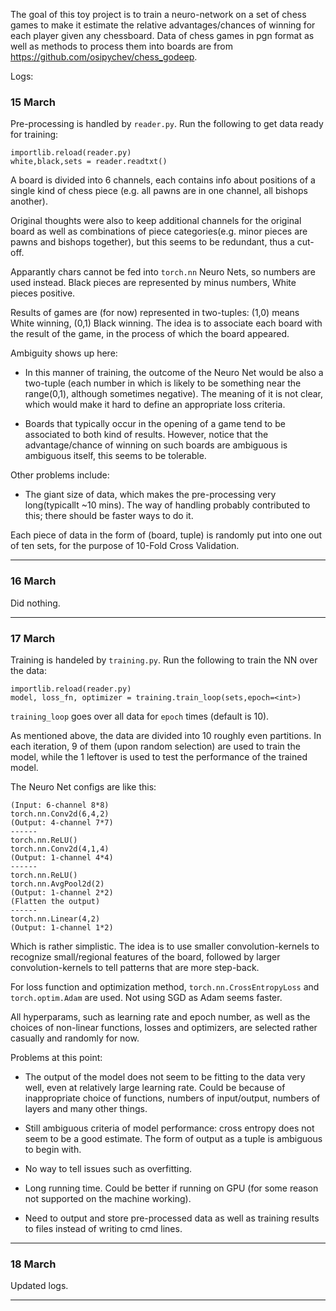 The goal of this toy project is to train a neuro-network on a set of chess games to make it estimate the relative advantages/chances of winning for each player given any chessboard. Data of chess games in pgn format as well as methods to process them into boards are from <https://github.com/osipychev/chess_godeep>.

Logs:

### 15 March

Pre-processing is handled by `reader.py`. Run the following to get data ready for training:

    importlib.reload(reader.py)
    white,black,sets = reader.readtxt()

A board is divided into 6 channels, each contains info about positions of a single kind of chess piece (e.g. all pawns are in one channel, all bishops another).

Original thoughts were also to keep additional channels for the original board as well as combinations of piece categories(e.g. minor pieces are pawns and bishops together), but this seems to be redundant, thus a cut-off.

Apparantly chars cannot be fed into `torch.nn` Neuro Nets, so numbers are used instead. Black pieces are represented by minus numbers, White pieces positive.

Results of games are (for now) represented in two-tuples: (1,0) means White winning, (0,1) Black winning. The idea is to associate each board with the result of the game, in the process of which the board appeared.

Ambiguity shows up here:

- In this manner of training, the outcome of the Neuro Net would be also a two-tuple (each number in which is likely to be something near the range(0,1), although sometimes negative). The meaning of it is not clear, which would make it hard to define an appropriate loss criteria.

- Boards that typically occur in the opening of a game tend to be associated to both kind of results. However, notice that the advantage/chance of winning on such boards are ambiguous is ambiguous itself, this seems to be tolerable.

Other problems include:

- The giant size of data, which makes the pre-processing very long(typicallt ~10 mins). The way of handling probably contributed to this; there should be faster ways to do it.

Each piece of data in the form of (board, tuple) is randomly put into one out of ten sets, for the purpose of 10-Fold Cross Validation.

---

### 16 March

Did nothing.

---

### 17 March

Training is handeled by `training.py`. Run the following to train the NN over the data:

    importlib.reload(reader.py)
    model, loss_fn, optimizer = training.train_loop(sets,epoch=<int>)

`training_loop` goes over all data for `epoch` times (default is 10).

As mentioned above, the data are divided into 10 roughly even partitions. In each iteration, 9 of them (upon random selection) are used to train the model, while the 1 leftover is used to test the performance of the trained model.

The Neuro Net configs are like this:

    (Input: 6-channel 8*8)
    torch.nn.Conv2d(6,4,2)
    (Output: 4-channel 7*7)
    ------
    torch.nn.ReLU()
    torch.nn.Conv2d(4,1,4)
    (Output: 1-channel 4*4)
    ------
    torch.nn.ReLU()
    torch.nn.AvgPool2d(2)
    (Output: 1-channel 2*2)
    (Flatten the output)
    ------
    torch.nn.Linear(4,2)
    (Output: 1-channel 1*2)

Which is rather simplistic.
The idea is to use smaller convolution-kernels to recognize small/regional features of the board, followed by larger convolution-kernels to tell patterns that are more step-back.

For loss function and optimization method, `torch.nn.CrossEntropyLoss` and `torch.optim.Adam` are used. Not using SGD as Adam seems faster.

All hyperparams, such as learning rate and epoch number, as well as the choices of non-linear functions, losses and optimizers, are selected rather casually and randomly for now.

Problems at this point:

- The output of the model does not seem to be fitting to the data very well, even at relatively large learning rate. Could be because of inappropriate choice of functions, numbers of input/output, numbers of layers and many other things.

- Still ambiguous criteria of model performance: cross entropy does not seem to be a good estimate. The form of output as a tuple is ambiguous to begin with.

- No way to tell issues such as overfitting.

- Long running time. Could be better if running on GPU (for some reason not supported on the machine working).

- Need to output and store pre-processed data as well as training results to files instead of writing to cmd lines.

------

### 18 March

Updated logs.

------
